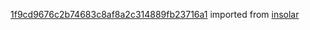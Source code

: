 [1f9cd9676c2b74683c8af8a2c314889fb23716a1](https://github.com/insolar/insolar/commit/1f9cd9676c2b74683c8af8a2c314889fb23716a1) imported from [insolar](https://github.com/insolar/insolar)
